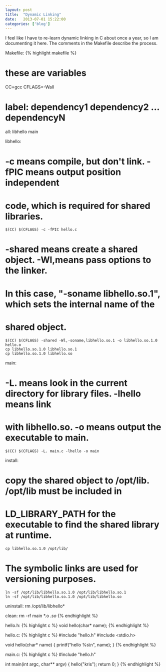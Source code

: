 ```yaml
---
layout: post
title:  "Dynamic Linking"
date:   2013-07-01 15:22:00
categories: ['blog']
---
```

I feel like I have to re-learn dynamic linking in C about once a year, so I am documenting it here.  The comments in the Makefile describe the process.

Makefile:
{% highlight makefile %}
# these are variables
CC=gcc
CFLAGS=-Wall

# label: dependency1 dependency2 ... dependencyN
all: libhello main

libhello:
# -c means compile, but don't link. -fPIC means output position independent
# code, which is required for shared libraries.
	$(CC) $(CFLAGS) -c -fPIC hello.c
# -shared means create a shared object. -Wl,means pass options to the linker.
# In this case, "-soname libhello.so.1", which sets the internal name of the
# shared object.
	$(CC) $(CFLAGS) -shared -Wl,-soname,libhello.so.1 -o libhello.so.1.0 hello.o
	cp libhello.so.1.0 libhello.so.1
	cp libhello.so.1.0 libhello.so

main:
# -L. means look in the current directory for library files. -lhello means link
# with libhello.so.  -o means output the executable to main.
	$(CC) $(CFLAGS) -L. main.c -lhello -o main

install:
# copy the shared object to /opt/lib.  /opt/lib must be included in
# LD_LIBRARY_PATH for the executable to find the shared library at runtime.
	cp libhello.so.1.0 /opt/lib/
# The symbolic links are used for versioning purposes.
	ln -sf /opt/lib/libhello.so.1.0 /opt/lib/libhello.so.1
	ln -sf /opt/lib/libhello.so.1.0 /opt/lib/libhello.so

uninstall:
	rm /opt/lib/libhello*

clean:
	rm -rf main *.o *.so*
{% endhighlight %}

hello.h:
{% highlight c %}
void hello(char* name);
{% endhighlight %}

hello.c:
{% highlight c %}
#include "hello.h"
#include <stdio.h>

void hello(char* name)
{
   printf("hello %s\n", name);
}
{% endhighlight %}

main.c:
{% highlight c %}
#include "hello.h"

int main(int argc, char** argv)
{
   hello("kris");
   return 0;
}
{% endhighlight %}

